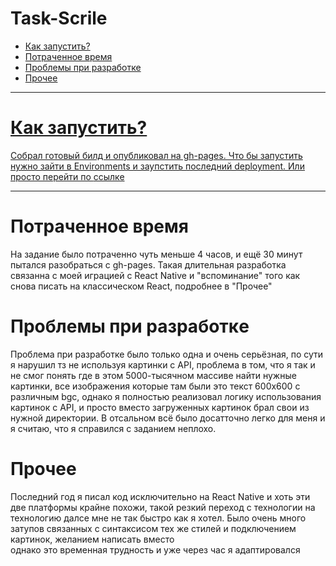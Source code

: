# Task-Scrile

<ul>
  <li><a href="#howRun">Как запустить?</li>
  <li><a href="#time">Потраченное время</li>
  <li><a href="#problems">Проблемы при разработке</li>
  <li><a href="#others">Прочее</li>
</ul>

<hr/>

<h1 id="howRun">Как запустить?</h1>
Собрал готовый билд и опубликовал на gh-pages. Что бы запустить нужно зайти в Environments и заупстить последний deployment.
Или просто перейти по <a href="https://catinears.github.io/Task-Scrile/">ссылке<a>

<hr />

<h1 id="time">Потраченное время</h1>
На задание было потраченно чуть меньше 4 часов, и ещё 30 минут пытался разобраться с gh-pages. Такая длительная разработка связанна с моей играцией с React Native и "вспоминание" того 
как снова писать на классическом React, подробнее в "Прочее"

<h1 id="problems">Проблемы при разработкe</h1>
Проблема при разработке было только одна и очень серьёзная, по сути я нарушил тз не используя картинки с API, проблема в том, что я так и не смог понять где в этом 5000-тысячном массиве найти нужные картинки,
все изображения которые там были это текст 600x600 с различным bgc, однако я полностью реализовал логику использования картинок с API, и просто вместо загруженных картинок брал свои из нужной директории. 
В отсальном всё было досатточно легко для меня и я считаю, что я справился с заданием неплохо.

<h1 id="others">Прочее</h1>
Последний год я писал код исключительно на React Native и хоть эти две платформы крайне похожи, такой резкий переход с технологии на технологию далсе мне не так быстро как я хотел.
Было очень много затупов связанных с синтаксисом тех же стилей и подключением картинок, желанием написать <View> вместо <div> однако это временная трудность и уже через час я адаптировался 
